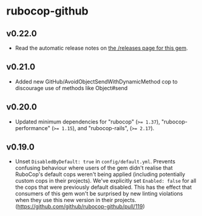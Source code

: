 # rubocop-github

## v0.22.0

- Read the automatic release notes on [the /releases page for this gem](https://github.com/github/rubocop-github/releases).

## v0.21.0

- Added new GitHub/AvoidObjectSendWithDynamicMethod cop to discourage use of methods like Object#send

## v0.20.0

- Updated minimum dependencies for "rubocop" (`>= 1.37`), "rubocop-performance" (`>= 1.15`), and "rubocop-rails", (`>= 2.17`).

## v0.19.0

- Unset `DisabledByDefault: true` in `config/default.yml`. Prevents confusing behaviour where users of the gem didn't realise that RuboCop's default cops weren't being applied (including potentially custom cops in their projects). We've explicitly set `Enabled: false` for all the cops that were previously default disabled. This has the effect that consumers of this gem won't be surprised by new linting violations when they use this new version in their projects. (https://github.com/github/rubocop-github/pull/119)
